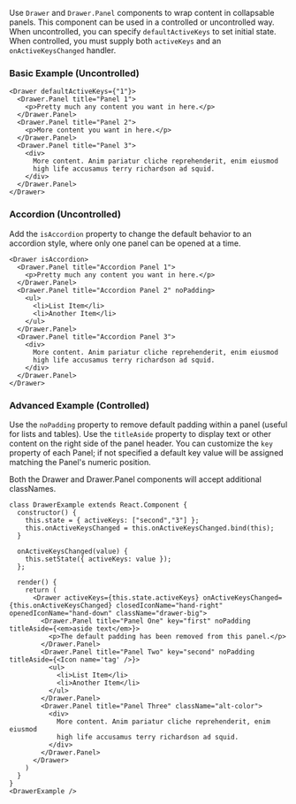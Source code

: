 Use `Drawer` and `Drawer.Panel` components to wrap content in collapsable panels. This component can be used in a controlled or uncontrolled way. When uncontrolled, you can specify `defaultActiveKeys` to set initial state. When controlled, you must supply both `activeKeys` and an `onActiveKeysChanged` handler.

### Basic Example (Uncontrolled)
```
<Drawer defaultActiveKeys={"1"}>
  <Drawer.Panel title="Panel 1">
    <p>Pretty much any content you want in here.</p>
  </Drawer.Panel>
  <Drawer.Panel title="Panel 2">
    <p>More content you want in here.</p>
  </Drawer.Panel>
  <Drawer.Panel title="Panel 3">
    <div>
      More content. Anim pariatur cliche reprehenderit, enim eiusmod
      high life accusamus terry richardson ad squid.
    </div>
  </Drawer.Panel>
</Drawer>
```


### Accordion (Uncontrolled)
Add the `isAccordion` property to change the default behavior to an accordion
style, where only one panel can be opened at a time.
```
<Drawer isAccordion>
  <Drawer.Panel title="Accordion Panel 1">
    <p>Pretty much any content you want in here.</p>
  </Drawer.Panel>
  <Drawer.Panel title="Accordion Panel 2" noPadding>
    <ul>
      <li>List Item</li>
      <li>Another Item</li>
    </ul>
  </Drawer.Panel>
  <Drawer.Panel title="Accordion Panel 3">
    <div>
      More content. Anim pariatur cliche reprehenderit, enim eiusmod
      high life accusamus terry richardson ad squid.
    </div>
  </Drawer.Panel>
</Drawer>
```


### Advanced Example (Controlled)
Use the `noPadding` property to remove default padding within a panel (useful for lists and tables).
Use the `titleAside` property to display text or other content on the right side of the panel header.
You can customize the `key` property of each Panel; if not specified a default key value will be assigned
matching the Panel's numeric position.

Both the Drawer and Drawer.Panel components will accept additional classNames.

```
class DrawerExample extends React.Component {
  constructor() {
    this.state = { activeKeys: ["second","3"] };
    this.onActiveKeysChanged = this.onActiveKeysChanged.bind(this);
  }

  onActiveKeysChanged(value) {
    this.setState({ activeKeys: value });
  };

  render() {
    return (
      <Drawer activeKeys={this.state.activeKeys} onActiveKeysChanged={this.onActiveKeysChanged} closedIconName="hand-right" openedIconName="hand-down" className="drawer-big">
        <Drawer.Panel title="Panel One" key="first" noPadding titleAside={<em>aside text</em>}>
          <p>The default padding has been removed from this panel.</p>
        </Drawer.Panel>
        <Drawer.Panel title="Panel Two" key="second" noPadding titleAside={<Icon name='tag' />}>
          <ul>
            <li>List Item</li>
            <li>Another Item</li>
          </ul>
        </Drawer.Panel>
        <Drawer.Panel title="Panel Three" className="alt-color">
          <div>
            More content. Anim pariatur cliche reprehenderit, enim eiusmod
            high life accusamus terry richardson ad squid.
          </div>
        </Drawer.Panel>
      </Drawer>
    )
  }
}
<DrawerExample />
```
